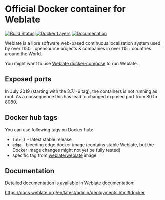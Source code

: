 # Official Docker container for Weblate

[![Build Status](https://travis-ci.org/WeblateOrg/docker.svg?branch=master)](https://travis-ci.org/WeblateOrg/docker)
[![Docker Layers](https://images.microbadger.com/badges/image/weblate/weblate.svg)](https://microbadger.com/images/weblate/weblate "Get your own image badge on microbadger.com")
[![Documenation](https://img.shields.io/readthedocs/weblate.svg)](https://docs.weblate.org/en/latest/admin/deployments.html#docker)

Weblate is a libre software web-based continuous localization system used by
over 1150+ opensource projects & companies in over 115+ countries around the
World.

You might want to use [Weblate docker-compose](https://github.com/WeblateOrg/docker-compose) to run Weblate.

## Exposed ports

In July 2019 (starting with the 3.7.1-6 tag), the containers is not running as
root. As a consequence this has lead to changed exposed port from 80 to 8080.

## Docker hub tags

You can use following tags on Docker hub:

* `latest` - latest stable release
* `edge` - bleeding edge docker image (contains stable Weblate, but the Docker image changes might not yet be fully tested)
* specific tag from [weblate/weblate](https://hub.docker.com/r/weblate/weblate/tags/) image

## Documentation

Detailed documentation is available in Weblate documentation:

https://docs.weblate.org/en/latest/admin/deployments.html#docker
